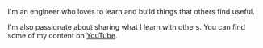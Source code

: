 I'm an engineer who loves to learn and build things that others find useful.

I'm also passionate about sharing what I learn with others. You can find some of my content on [YouTube](https://youtube.com/@huntabyte).
